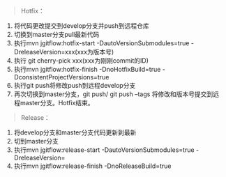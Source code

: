 >   Hotfix： 
1.	将代码更改提交到develop分支并push到远程仓库
2.	切换到master分支pull最新代码
3.	执行mvn jgitflow:hotfix-start -DautoVersionSubmodules=true -DreleaseVersion=xxx(xxx为版本号)
4.	执行 git cherry-pick xxx(xxx为刚刚commit的ID)
5.	执行mvn jgitflow:hotfix-finish -DnoHotfixBuild=true -DconsistentProjectVersions=true
6.	执行git push将修改push到远程develop分支
7.	再次切换到master分支，git push/ git push –tags 将修改和版本号提交到远程master分支。Hotfix结束。

>	Release：
1.	将develop分支和master分支代码更新到最新
2.	切到master分支
3.	执行mvn jgitflow:release-start -DautoVersionSubmodules=true -DreleaseVersion=<version>
4.	执行mvn jgitflow:release-finish -DnoReleaseBuild=true